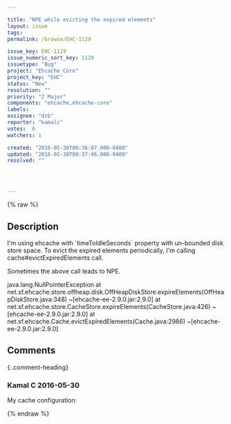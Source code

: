 ```yaml
---

title: "NPE while evicting the expired elements"
layout: issue
tags: 
permalink: /browse/EHC-1129

issue_key: EHC-1129
issue_numeric_sort_key: 1129
issuetype: "Bug"
project: "Ehcache Core"
project_key: "EHC"
status: "New"
resolution: ""
priority: "2 Major"
components: "ehcache,ehcache-core"
labels: 
assignee: "drb"
reporter: "kamalc"
votes:  0
watchers: 1

created: "2016-05-30T00:36:07.000-0400"
updated: "2016-05-30T00:37:46.000-0400"
resolved: ""




---
```


{% raw %}

## Description

<div markdown="1" class="description">

I'm using ehcache with \`timeToIdleSeconds\` property with un-bounded disk store space. To evict the expired elements periodically, I'm calling cache#evictExpiredElements call. 

Sometimes the above call leads to NPE.

java.lang.NullPointerException
        at net.sf.ehcache.store.offheap.disk.OffHeapDiskStore.expireElements(OffHeapDiskStore.java:348) ~[ehcache-ee-2.9.0.jar:2.9.0]
        at net.sf.ehcache.store.CacheStore.expireElements(CacheStore.java:426) ~[ehcache-ee-2.9.0.jar:2.9.0]
        at net.sf.ehcache.Cache.evictExpiredElements(Cache.java:2986) ~[ehcache-ee-2.9.0.jar:2.9.0]


</div>

## Comments


{:.comment-heading}
### **Kamal C** <span class="date">2016-05-30</span>

<div markdown="1" class="comment">

My cache configuration:

<cache name="cache" maxEntriesLocalHeap="50000" eternal="false"
		timeToIdleSeconds="21600"  overflowToDisk="true" diskPersistent="true" />

</div>



{% endraw %}
